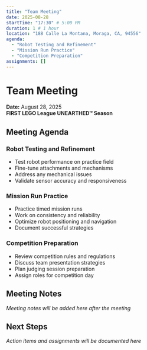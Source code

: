 ```yaml
---
title: "Team Meeting"
date: 2025-08-28
startTime: "17:30" # 5:00 PM
duration: 1 # 1 hour
location: "188 Calle La Montana, Moraga, CA, 94556"
agenda:
  - "Robot Testing and Refinement"
  - "Mission Run Practice"
  - "Competition Preparation"
assignments: []
---
```


# Team Meeting
**Date:** August 28, 2025  
**FIRST LEGO League UNEARTHED™ Season**

## Meeting Agenda

### Robot Testing and Refinement
- Test robot performance on practice field
- Fine-tune attachments and mechanisms
- Address any mechanical issues
- Validate sensor accuracy and responsiveness

### Mission Run Practice
- Practice timed mission runs
- Work on consistency and reliability
- Optimize robot positioning and navigation
- Document successful strategies

### Competition Preparation
- Review competition rules and regulations
- Discuss team presentation strategies
- Plan judging session preparation
- Assign roles for competition day

## Meeting Notes

*Meeting notes will be added here after the meeting*

## Next Steps

*Action items and assignments will be documented here*